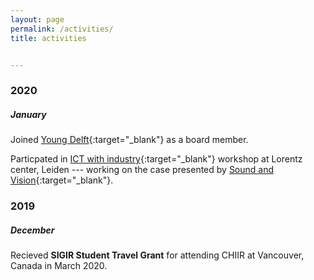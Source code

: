 ```yaml
---
layout: page
permalink: /activities/
title: activities


---
```


  <h3 class="year">2020</h3>

##### January

Joined [Young Delft](http://youngdelft.tudelft.nl/#){:target="\_blank"} as a board member.

Particpated in [ICT with industry](https://ict-research.nl/ict-with-industry/){:target="\_blank"} workshop at Lorentz center, Leiden --- working on the case presented by [Sound and Vision](https://www.beeldengeluid.nl/en){:target="\_blank"}.


<h3 class="year">2019</h3>

##### December
Recieved **SIGIR Student Travel Grant** for attending CHIIR at Vancouver, Canada in March 2020.
